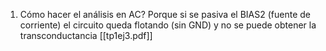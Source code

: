 1. Cómo hacer el análisis en AC? Porque si se pasiva el BIAS2 (fuente de corriente) el circuito queda flotando (sin GND) y no se puede obtener la transconductancia
   [[tp1ej3.pdf]]
   